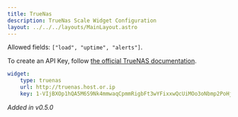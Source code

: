 ```yaml
---
title: TrueNas
description: TrueNas Scale Widget Configuration
layout: ../../../layouts/MainLayout.astro
---
```


Allowed fields: `["load", "uptime", "alerts"]`.

To create an API Key, follow [the official TrueNAS documentation](https://www.truenas.com/docs/scale/scaletutorials/toptoolbar/managingapikeys/).

```yaml
widget:
    type: truenas
    url: http://truenas.host.or.ip
    key: 1-VIjBXOp1hQA5M6S9Nk4mmwaqCpmmRigbFt3wYFixxwQcUiMOo3oNbmp2PoHj2R3e
```

*Added in v0.5.0*
